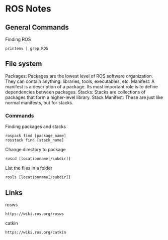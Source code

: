 # ROS Notes

## General Commands

Finding ROS

	printenv | grep ROS

## File system
Packages: Packages are the lowest level of ROS software organization. They can contain anything: libraries, tools, executables, etc.
Manifest: A manifest is a description of a package. Its most important role is to define dependencies between packages.
Stacks: Stacks are collections of packages that form a higher-level library.
Stack Manifest: These are just like normal manifests, but for stacks.

### Commands

Finding packages and stacks

	rospack find [package_name]
	rosstack find [stack_name]

Change directory to package

	roscd [locationname[/subdir]]

List the files in a folder 

	rosls [locationname[/subdir]]

## Links

rosws

	https://wiki.ros.org/rosws


catkin

	https://wiki.ros.org/catkin